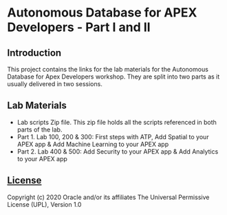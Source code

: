 # Autonomous Database for APEX Developers - Part I and II #

## Introduction ##

This project contains the links for the lab materials for the Autonomous Database for Apex Developers workshop. 
They are split into two parts as it usually delivered in two sessions.


## Lab Materials ##

- Lab scripts Zip file. This zip file holds all the scripts referenced in both parts of the lab.
- Part 1. Lab 100, 200 & 300: First steps with ATP, Add Spatial to your APEX app & Add Machine Learning to your APEX app 
- Part 2. Lab 400 & 500: Add Security to your APEX app & Add Analytics to your APEX app 



## [License](LICENSE)
Copyright (c) 2020 Oracle and/or its affiliates
The Universal Permissive License (UPL), Version 1.0
